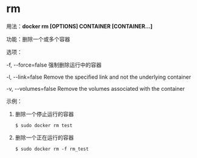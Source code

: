 # rm<a name="ZH-CN_TOPIC_0184808253"></a>

用法：**docker rm \[OPTIONS\] CONTAINER \[CONTAINER...\]**

功能：删除一个或多个容器

选项：

-f, --force=false      强制删除运行中的容器

-l, --link=false       Remove the specified link and not the underlying container

-v, --volumes=false   Remove the volumes associated with the container

示例：

1.  删除一个停止运行的容器

    ```
    $ sudo docker rm test
    ```

2.  删除一个正在运行的容器

    ```
    $ sudo docker rm -f rm_test
    ```


